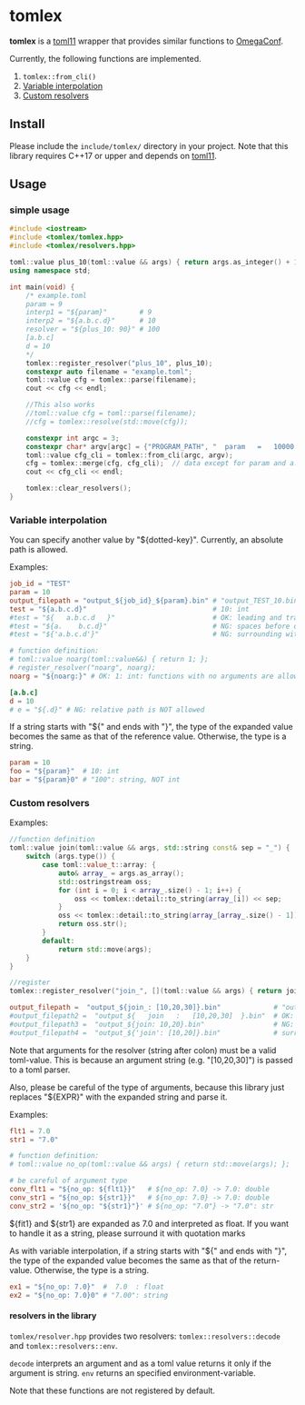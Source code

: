 # tomlex
**tomlex** is a [toml11](https://github.com/ToruNiina/toml11) wrapper that provides similar functions to [OmegaConf](https://omegaconf.readthedocs.io/en/latest/).

Currently, the following functions are implemented.

1. `tomlex::from_cli()`
2. [Variable interpolation](https://omegaconf.readthedocs.io/en/latest/usage.html#interpolation)
3. [Custom resolvers](https://omegaconf.readthedocs.io/en/latest/custom_resolvers.html)

## Install
Please include the `include/tomlex/` directory in your project.
Note that this library requires C++17 or upper and depends on [toml11](https://github.com/ToruNiina/toml11).

## Usage
### simple usage
```cpp
#include <iostream>
#include <tomlex/tomlex.hpp>
#include <tomlex/resolvers.hpp>

toml::value plus_10(toml::value && args) { return args.as_integer() + 10; };
using namespace std;

int main(void) {
	/* example.toml
	param = 9
	interp1 = "${param}"        # 9
	interp2 = "${a.b.c.d}"      # 10
	resolver = "${plus_10: 90}" # 100
	[a.b.c]
	d = 10
	*/
	tomlex::register_resolver("plus_10", plus_10);
	constexpr auto filename = "example.toml";
	toml::value cfg = tomlex::parse(filename);
	cout << cfg << endl;

	//This also works
	//toml::value cfg = toml::parse(filename);
	//cfg = tomlex::resolve(std::move(cfg));

	constexpr int argc = 3;
	constexpr char* argv[argc] = {"PROGRAM_PATH", "  param   =   10000  ", "a.b.c.d  =  nan"};
	toml::value cfg_cli = tomlex::from_cli(argc, argv);
	cfg = tomlex::merge(cfg, cfg_cli);  // data except for param and a.b.c.d are merged into cfg_cli
	cout << cfg_cli << endl;

	tomlex::clear_resolvers();
}
```

### Variable interpolation
You can specify another value by "${dotted-key}".
Currently, an absolute path is allowed.

Examples:
```toml
job_id = "TEST"
param = 10
output_filepath = "output_${job_id}_${param}.bin" # "output_TEST_10.bin"
test = "${a.b.c.d}"                               # 10: int
#test = "${   a.b.c.d   }"                        # OK: leading and trailing spaces are allowed
#test = "${a.    b.c.d}"                          # NG: spaces before or after dot are NOT allowed
#test = "${'a.b.c.d'}"                            # NG: surrounding with quotation marks is NOT allowed

# function definition: 
# toml::value noarg(toml::value&&) { return 1; };
# register_resolver("noarg", noarg);
noarg = "${noarg:}" # OK: 1: int: functions with no arguments are allowed

[a.b.c]
d = 10
# e = "${.d}" # NG: relative path is NOT allowed
```

If a string starts with "${" and ends with "}",
the type of the expanded value becomes the same as that of the reference value.
Otherwise, the type is a string.
```toml
param = 10
foo = "${param}"  # 10: int
bar = "${param}0" # "100": string, NOT int
```

### Custom resolvers
Examples:
```cpp
//function definition
toml::value join(toml::value && args, std::string const& sep = "_") {
    switch (args.type()) {
        case toml::value_t::array: {
            auto& array_ = args.as_array();
            std::ostringstream oss;
            for (int i = 0; i < array_.size() - 1; i++) {
                oss << tomlex::detail::to_string(array_[i]) << sep;
            }
            oss << tomlex::detail::to_string(array_[array_.size() - 1]);
            return oss.str();
        }
        default:
            return std::move(args);
    }
}

//register
tomlex::register_resolver("join_", [](toml::value && args) { return join(std::move(args)); });
```

```toml
output_filepath =  "output_${join_: [10,20,30]}.bin"             # "output_0_10_20.bin"
#output_filepath2 =  "output_${   join   :   [10,20,30]  }.bin"  # OK: leading and trailing spaces are allowed
#output_filepath3 =  "output_${join: 10,20}.bin"                 # NG: 10,20 is not a valid toml value
#output_filepath4 =  "output_${'join': [10,20]}.bin"             # surrounding with quotation marks is NOT allowed
```
Note that arguments for the resolver (string after colon) must be a valid toml-value.
This is because an argument string (e.g. "[10,20,30]") is passed to a toml parser.

Also, please be careful of the type of arguments, because this library just replaces "${EXPR}" with the expanded string and parse it.

Examples:
``` toml
flt1 = 7.0
str1 = "7.0"

# function definition: 
# toml::value no_op(toml::value && args) { return std::move(args); };

# be careful of argument type
conv_flt1 = "${no_op: ${flt1}}"   # ${no_op: 7.0} -> 7.0: double
conv_str1 = "${no_op: ${str1}}"   # ${no_op: 7.0} -> 7.0: double
conv_str2 = '${no_op: "${str1}"}' # ${no_op: "7.0"} -> "7.0": str
```
${fit1} and ${str1} are expanded as 7.0 and interpreted as float.
If you want to handle it as a string, please surround it with quotation marks 

As with variable interpolation, if a string starts with "${" and ends with "}", the type of the expanded value becomes the same as that of the return-value.
Otherwise, the type is a string.
```toml
ex1 = "${no_op: 7.0}"  #  7.0  : float
ex2 = "${no_op: 7.0}0" # "7.00": string
```
#### resolvers in the library
`tomlex/resolver.hpp` provides two resolvers: `tomlex::resolvers::decode` and `tomlex::resolvers::env`.

`decode` interprets an argument and as a toml value returns it only if the argument is string.
`env` returns an specified environment-variable.

Note that these functions are not registered by default.
